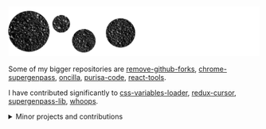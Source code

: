 [![Gray background](https://raw.githubusercontent.com/denis-sokolov/denis-sokolov/master/bg.png)](https://github.com/denis-sokolov)

<!--
Thanks to Alex Woods for the image
https://unsplash.com/photos/ee5Pqx_OTlQ
-->

Some of my bigger repositories are
[remove-github-forks](https://github.com/denis-sokolov/remove-github-forks),
[chrome-supergenpass](https://github.com/denis-sokolov/chrome-supergenpass),
[oncilla](https://github.com/denis-sokolov/oncilla/commits),
[purisa-code](https://github.com/denis-sokolov/purisa-code),
[react-tools](https://github.com/denis-sokolov/react-tools).

I have contributed significantly to
[css-variables-loader](https://github.com/Dashlane/css-variables-loader/commits?author=denis-sokolov),
[redux-cursor](https://github.com/Dashlane/redux-cursor/commits?author=denis-sokolov),
[supergenpass-lib](https://github.com/chriszarate/supergenpass-lib/commits?author=denis-sokolov),
[whoops](https://github.com/filp/whoops/commits?author=denis-sokolov).

<details><summary>Minor projects and contributions</summary>

<br>

Minor projects:
[bookmark-js-eval](https://github.com/denis-sokolov/bookmark-js-eval),
[chrome-custom-css](https://github.com/denis-sokolov/chrome-custom-css),
[chrome-random-bookmark](https://github.com/denis-sokolov/chrome-random-bookmark),
[color](https://github.com/denis-sokolov/color),
[color-picker](https://github.com/denis-sokolov/color-picker),
[custom-favicon-redirect](https://github.com/denis-sokolov/custom-favicon-redirect),
[eslint-plugin](https://github.com/denis-sokolov/eslint-plugin),
[hide-video-duration](https://github.com/denis-sokolov/hide-video-duration),
[media-query-props](https://github.com/denis-sokolov/media-query-props),
[reddit-rss](https://github.com/denis-sokolov/reddit-rss),
[stopwatch](https://github.com/denis-sokolov/stopwatch),
[update-current-bookmark](https://github.com/denis-sokolov/update-current-bookmark), and even some [less notable ones](https://github.com/denis-sokolov?tab=repositories).

I have contributed in some amount to
[Aeolun/react-diff-viewer-continued](https://github.com/Aeolun/react-diff-viewer-continued),
[amsul/pickadate.js](https://github.com/amsul/pickadate.js/commits?author=denis-sokolov),
[cbowdon/TsMonad](https://github.com/cbowdon/TsMonad/commits?author=denis-sokolov),
[digitick/php-sepa-xml](https://github.com/digitick/php-sepa-xml/commits?author=denis-sokolov),
[derek-watson/jsUri](https://github.com/derek-watson/jsUri/commits?author=denis-sokolov),
[dompdf/dompdf](https://github.com/dompdf/dompdf/commits?author=denis-sokolov),
[eslint/eslint](https://github.com/eslint/eslint/commits?author=denis-sokolov),
[gianu/react-fittext](https://github.com/gianu/react-fittext/commits?author=denis-sokolov),
[js/docuri](https://github.com/js/docuri/commits?author=denis-sokolov),
[HabitRPG/habitrpg](https://github.com/HabitRPG/habitrpg/commits?author=denis-sokolov),
[kkaefer/sgp](https://github.com/kkaefer/sgp/commits?author=denis-sokolov),
[malte-wessel/react-textfit](https://github.com/malte-wessel/react-textfit/commits?author=denis-sokolov),
[mwilliamson/node-options](https://github.com/mwilliamson/node-options/commits?author=denis-sokolov),
[myfreeweb/cssprefixer](https://github.com/myfreeweb/cssprefixer/commits?author=denis-sokolov),
[perifer/timePicker](https://github.com/perifer/timePicker/commits?author=denis-sokolov),
[SlikNL/SafeHTML](https://github.com/SlikNL/SafeHTML/commits?author=denis-sokolov),
[zendframework/zf2](https://github.com/zendframework/zf2/commits?author=denis-sokolov),
[zikula/doctrine1](https://github.com/zikula/doctrine1/commits?author=denis-sokolov).

In some cases important projects heard my suggestions: [the API of useTransition in React](https://github.com/facebook/react/issues/17276), [the typings of filter in TypeScript](https://github.com/microsoft/TypeScript/issues/5850), [tiny info icon in the log panel of Chromium](https://bugs.chromium.org/p/chromium/issues/detail?id=50316#c36).

</details>
